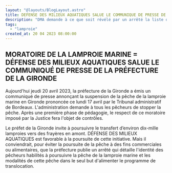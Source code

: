 ```yaml
---
layout: "@layouts/BlogLayout.astro"
title: DEFENSE DES MILIEUX AQUATIQUES SALUE LE COMMUNIQUE DE PRESSE DE LA PREFECTRE DE GIRONDE
description: "DMA demande à ce que soit révélé par un arrêté la liste des pêcheurs habilités à poursuivre la pêche de la lamproie à dans le seul but d'alimenter le programe de translocation. "
tags:
  - "lamproie"
created_at: 20 04 2023 08:00:00
---
```

## MORATOIRE DE LA LAMPROIE MARINE = DÉFENSE DES MILIEUX AQUATIQUES SALUE LE  COMMUNIQUÉ DE PRESSE DE LA PRÉFECTURE DE LA GIRONDE

Aujourd'hui jeudi 20 avril 2023, la préfecture de la Gironde a émis un communiqué de
presse annonçant la suspension de la pêche de la lamproie marine en Gironde prononcée ce
lundi 17 avril par le Tribunal administratif de Bordeaux. L'administration demande à tous
les pêcheurs de stopper la pêche. Après une première phase de pédagogie, le respect de ce
moratoire imposé par la Justice fera l'objet de contrôles.

Le préfet de la Gironde invite à poursuivre le transfert d’environ dix-mille lamproies vers
des frayères en amont. DÉFENSE DES MILIEUX AQUATIQUES est favorable à la poursuite de
cette initiative. Mais il conviendrait, pour éviter la poursuite de la pêche à des fins
commerciales ou alimentaires, que la préfecture publie un arrêté qui détaille l'identité des
pêcheurs habilités à poursuivre la pêche de la lamproie marine et les modalités de cette
pêche dans le seul but d'alimenter le programme de translocation.